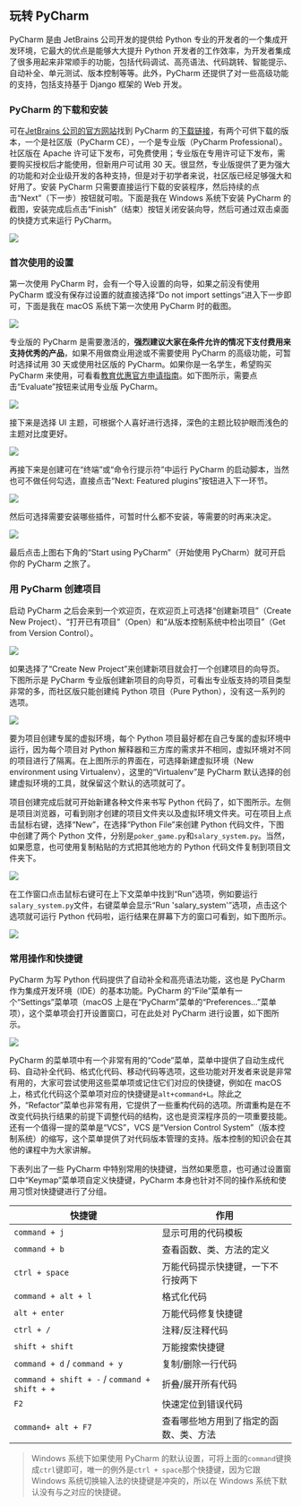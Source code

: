 ## 玩转 PyCharm

PyCharm 是由 JetBrains 公司开发的提供给 Python 专业的开发者的一个集成开发环境，它最大的优点是能够大大提升 Python 开发者的工作效率，为开发者集成了很多用起来非常顺手的功能，包括代码调试、高亮语法、代码跳转、智能提示、自动补全、单元测试、版本控制等等。此外，PyCharm 还提供了对一些高级功能的支持，包括支持基于 Django 框架的 Web 开发。

### PyCharm 的下载和安装

可在[JetBrains 公司的官方网站](https://www.jetbrains.com/)找到 PyCharm 的[下载链接](https://www.jetbrains.com/pycharm/download/)，有两个可供下载的版本，一个是社区版（PyCharm CE），一个是专业版（PyCharm Professional）。社区版在 Apache 许可证下发布，可免费使用；专业版在专用许可证下发布，需要购买授权后才能使用，但新用户可试用 30 天。很显然，专业版提供了更为强大的功能和对企业级开发的各种支持，但是对于初学者来说，社区版已经足够强大和好用了。安装 PyCharm 只需要直接运行下载的安装程序，然后持续的点击“Next”（下一步）按钮就可啦。下面是我在 Windows 系统下安装 PyCharm 的截图，安装完成后点击“Finish”（结束）按钮关闭安装向导，然后可通过双击桌面的快捷方式来运行 PyCharm。

![](res/pycharm-installation.png)

### 首次使用的设置

第一次使用 PyCharm 时，会有一个导入设置的向导，如果之前没有使用 PyCharm 或没有保存过设置的就直接选择“Do not import settings”进入下一步即可，下面是我在 macOS 系统下第一次使用 PyCharm 时的截图。

![](res/pycharm-import-settings.png)

专业版的 PyCharm 是需要激活的，**强烈建议大家在条件允许的情况下支付费用来支持优秀的产品**，如果不用做商业用途或不需要使用 PyCharm 的高级功能，可暂时选择试用 30 天或使用社区版的 PyCharm。如果你是一名学生，希望购买 PyCharm 来使用，可看看[教育优惠官方申请指南](https://sales.jetbrains.com/hc/zh-cn/articles/207154369)。如下图所示，需要点击“Evaluate”按钮来试用专业版 PyCharm。

![](res/pycharm-activation.png)

接下来是选择 UI 主题，可根据个人喜好进行选择，深色的主题比较护眼而浅色的主题对比度更好。

![](res/pycharm-ui-themes.png)

再接下来是创建可在“终端”或“命令行提示符”中运行 PyCharm 的启动脚本，当然也可不做任何勾选，直接点击“Next: Featured plugins”按钮进入下一环节。

![](res/pycharm-create-launcher.png)

然后可选择需要安装哪些插件，可暂时什么都不安装，等需要的时再来决定。

![](res/pycharm-install-plugins.png)

最后点击上图右下角的“Start using PyCharm”（开始使用 PyCharm）就可开启你的 PyCharm 之旅了。

### 用 PyCharm 创建项目

启动 PyCharm 之后会来到一个欢迎页，在欢迎页上可选择“创建新项目”（Create New Project）、“打开已有项目”（Open）和“从版本控制系统中检出项目”（Get from Version Control）。

![](res/pycharm-welcome.png)

如果选择了“Create New Project”来创建新项目就会打一个创建项目的向导页。下图所示是 PyCharm 专业版创建新项目的向导页，可看出专业版支持的项目类型非常的多，而社区版只能创建纯 Python 项目（Pure Python），没有这一系列的选项。

![](res/pycharm-project-wizard.png)

要为项目创建专属的虚拟环境，每个 Python 项目最好都在自己专属的虚拟环境中运行，因为每个项目对 Python 解释器和三方库的需求并不相同，虚拟环境对不同的项目进行了隔离。在上图所示的界面在，可选择新建虚拟环境（New environment using Virtualenv），这里的“Virtualenv”是 PyCharm 默认选择的创建虚拟环境的工具，就保留这个默认的选项就可了。

项目创建完成后就可开始新建各种文件来书写 Python 代码了，如下图所示。左侧是项目浏览器，可看到刚才创建的项目文件夹以及虚拟环境文件夹。可在项目上点击鼠标右键，选择“New”，在选择“Python File”来创建 Python 代码文件，下图中创建了两个 Python 文件，分别是`poker_game.py`和`salary_system.py`。当然，如果愿意，也可使用复制粘贴的方式把其他地方的 Python 代码文件复制到项目文件夹下。

![](res/pycharm-workspace.png)

在工作窗口点击鼠标右键可在上下文菜单中找到“Run”选项，例如要运行`salary_system.py`文件，右键菜单会显示“Run 'salary_system'”选项，点击这个选项就可运行 Python 代码啦，运行结果在屏幕下方的窗口可看到，如下图所示。

![](res/pycharm-run-result.png)

### 常用操作和快捷键

PyCharm 为写 Python 代码提供了自动补全和高亮语法功能，这也是 PyCharm 作为集成开发环境（IDE）的基本功能。PyCharm 的“File”菜单有一个“Settings”菜单项（macOS 上是在“PyCharm”菜单的“Preferences…”菜单项），这个菜单项会打开设置窗口，可在此处对 PyCharm 进行设置，如下图所示。

![](/Users/Hao/Desktop/Python-Core-50-Courses/res/pycharm-settings.png)

PyCharm 的菜单项中有一个非常有用的“Code”菜单，菜单中提供了自动生成代码、自动补全代码、格式化代码、移动代码等选项，这些功能对开发者来说是非常有用的，大家可尝试使用这些菜单项或记住它们对应的快捷键，例如在 macOS 上，格式化代码这个菜单项对应的快捷键是`alt+command+L`。除此之外，“Refactor”菜单也非常有用，它提供了一些重构代码的选项。所谓重构是在不改变代码执行结果的前提下调整代码的结构，这也是资深程序员的一项重要技能。还有一个值得一提的菜单是“VCS”，VCS 是“Version Control System”（版本控制系统）的缩写，这个菜单提供了对代码版本管理的支持。版本控制的知识会在其他的课程中为大家讲解。

下表列出了一些 PyCharm 中特别常用的快捷键，当然如果愿意，也可通过设置窗口中“Keymap”菜单项自定义快捷键，PyCharm 本身也针对不同的操作系统和使用习惯对快捷键进行了分组。

| 快捷键                                        | 作用                                   |
| --------------------------------------------- | -------------------------------------- |
| `command + j`                                 | 显示可用的代码模板                     |
| `command + b`                                 | 查看函数、类、方法的定义               |
| `ctrl + space`                                | 万能代码提示快捷键，一下不行按两下     |
| `command + alt + l`                           | 格式化代码                             |
| `alt + enter`                                 | 万能代码修复快捷键                     |
| `ctrl + /`                                    | 注释/反注释代码                        |
| `shift + shift`                               | 万能搜索快捷键                         |
| `command + d` / `command + y`                 | 复制/删除一行代码                      |
| `command + shift + -` / `command + shift + +` | 折叠/展开所有代码                      |
| `F2`                                          | 快速定位到错误代码                     |
| `command+ alt + F7`                           | 查看哪些地方用到了指定的函数、类、方法 |

> Windows 系统下如果使用 PyCharm 的默认设置，可将上面的`command`键换成`ctrl`键即可，唯一的例外是`ctrl + space`那个快捷键，因为它跟 Windows 系统切换输入法的快捷键是冲突的，所以在 Windows 系统下默认没有与之对应的快捷键。
